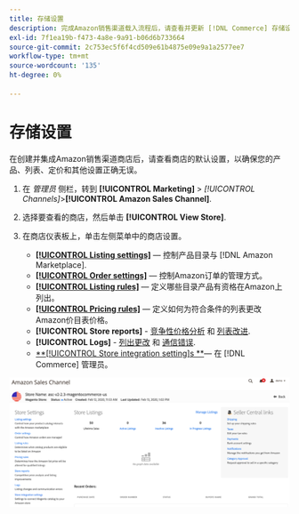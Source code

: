 ```yaml
---
title: 存储设置
description: 完成Amazon销售渠道载入流程后，请查看并更新 [!DNL Commerce] 存储设置。
exl-id: 7f1ea19b-f473-4a8e-9a91-b06d6b733664
source-git-commit: 2c753ec5f6f4cd509e61b4875e09e9a1a2577ee7
workflow-type: tm+mt
source-wordcount: '135'
ht-degree: 0%

---
```


# 存储设置

在创建并集成Amazon销售渠道商店后，请查看商店的默认设置，以确保您的产品、列表、定价和其他设置正确无误。

1. 在 _管理员_ 侧栏，转到 **[!UICONTROL Marketing]** > _[!UICONTROL Channels]_>**[!UICONTROL Amazon Sales Channel]**.

1. 选择要查看的商店，然后单击 **[!UICONTROL View Store]**.

1. 在商店仪表板上，单击左侧菜单中的商店设置。

   - [**[!UICONTROL Listing settings]**](./listing-settings.md)  — 控制产品目录与 [!DNL Amazon Marketplace].
   - [**[!UICONTROL Order settings]**](./order-settings.md)  — 控制Amazon订单的管理方式。
   - [**[!UICONTROL Listing rules]**](./listing-rules.md)  — 定义哪些目录产品有资格在Amazon上列出。
   - [**[!UICONTROL Pricing rules]**](./pricing-products.md)  — 定义如何为符合条件的列表更改Amazon价目表价格。
   - **[!UICONTROL Store reports]** - [竞争性价格分析](./competitive-price-analysis.md) 和 [列表改进](./listing-improvements.md).
   - **[!UICONTROL Logs]** - [列出更改](./listing-changes-log.md) 和 [通信错误](./communication-errors-log.md).
   - [**[!UICONTROL Store integration setting]s **](./store-integration-settings.md)— 在 [!DNL Commerce] 管理员。

![存储仪表板](assets/ob-store-review.png)
